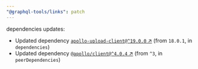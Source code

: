 ```yaml
---
"@graphql-tools/links": patch
---
```

dependencies updates:
  - Updated dependency [`apollo-upload-client@^19.0.0` ↗︎](https://www.npmjs.com/package/apollo-upload-client/v/19.0.0) (from `18.0.1`, in `dependencies`)
  - Updated dependency [`@apollo/client@^4.0.4` ↗︎](https://www.npmjs.com/package/@apollo/client/v/4.0.4) (from `^3`, in `peerDependencies`)
